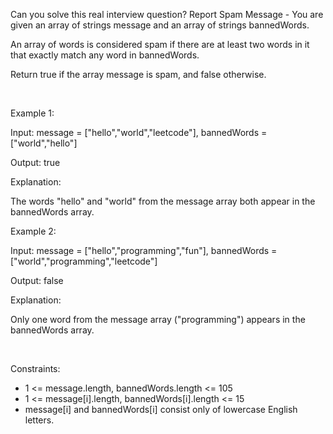 Can you solve this real interview question? Report Spam Message - You are given an array of strings message and an array of strings bannedWords.

An array of words is considered spam if there are at least two words in it that exactly match any word in bannedWords.

Return true if the array message is spam, and false otherwise.

 

Example 1:

Input: message = ["hello","world","leetcode"], bannedWords = ["world","hello"]

Output: true

Explanation:

The words "hello" and "world" from the message array both appear in the bannedWords array.

Example 2:

Input: message = ["hello","programming","fun"], bannedWords = ["world","programming","leetcode"]

Output: false

Explanation:

Only one word from the message array ("programming") appears in the bannedWords array.

 

Constraints:

 * 1 <= message.length, bannedWords.length <= 105
 * 1 <= message[i].length, bannedWords[i].length <= 15
 * message[i] and bannedWords[i] consist only of lowercase English letters.